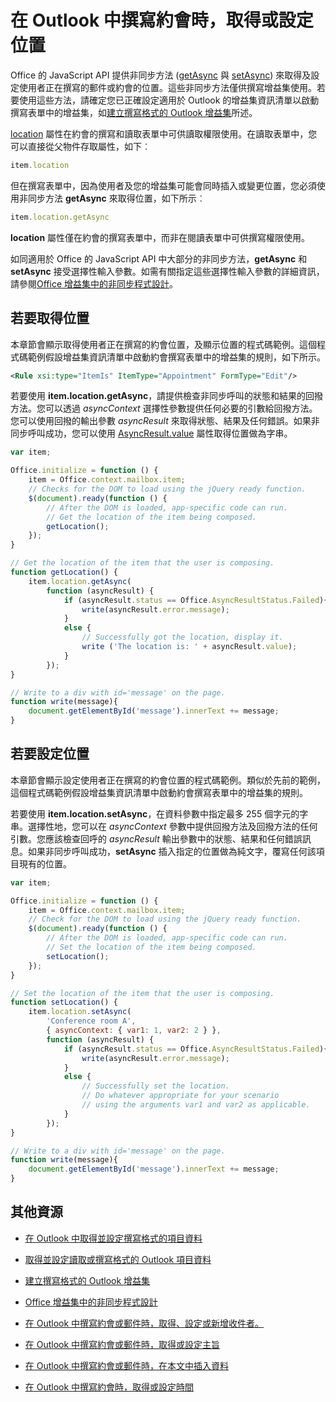 
# <a name="get-or-set-the-location-when-composing-an-appointment-in-outlook"></a>在 Outlook 中撰寫約會時，取得或設定位置

Office 的 JavaScript API 提供非同步方法 ([getAsync](../../reference/outlook/Location.md) 與 [setAsync](../../reference/outlook/Location.md)) 來取得及設定使用者正在撰寫的郵件或約會的位置。這些非同步方法僅供撰寫增益集使用。若要使用這些方法，請確定您已正確設定適用於 Outlook 的增益集資訊清單以啟動撰寫表單中的增益集，如[建立撰寫格式的 Outlook 增益集](../outlook/compose-scenario.md)所述。

[location](../../reference/outlook/Office.context.mailbox.item.md) 屬性在約會的撰寫和讀取表單中可供讀取權限使用。在讀取表單中，您可以直接從父物件存取屬性，如下︰




```js
item.location
```

但在撰寫表單中，因為使用者及您的增益集可能會同時插入或變更位置，您必須使用非同步方法 **getAsync** 來取得位置，如下所示︰




```js
item.location.getAsync
```

**location** 屬性僅在約會的撰寫表單中，而非在閱讀表單中可供撰寫權限使用。

如同適用於 Office 的 JavaScript API 中大部分的非同步方法，**getAsync** 和 **setAsync** 接受選擇性輸入參數。如需有關指定這些選擇性輸入參數的詳細資訊，請參閱[Office 增益集中的非同步程式設計](../../docs/develop/asynchronous-programming-in-office-add-ins.md)。


## <a name="to-get-the-location"></a>若要取得位置


本章節會顯示取得使用者正在撰寫的約會位置，及顯示位置的程式碼範例。這個程式碼範例假設增益集資訊清單中啟動約會撰寫表單中的增益集的規則，如下所示。


```XML
<Rule xsi:type="ItemIs" ItemType="Appointment" FormType="Edit"/>

```

若要使用 **item.location.getAsync**，請提供檢查非同步呼叫的狀態和結果的回撥方法。您可以透過 _asyncContext_ 選擇性參數提供任何必要的引數給回撥方法。您可以使用回撥的輸出參數 _asyncResult_ 來取得狀態、結果及任何錯誤。如果非同步呼叫成功，您可以使用 [AsyncResult.value](../../reference/outlook/simple-types.md) 屬性取得位置做為字串。




```js
var item;

Office.initialize = function () {
    item = Office.context.mailbox.item;
    // Checks for the DOM to load using the jQuery ready function.
    $(document).ready(function () {
        // After the DOM is loaded, app-specific code can run.
        // Get the location of the item being composed.
        getLocation();
    });
}

// Get the location of the item that the user is composing.
function getLocation() {
    item.location.getAsync(
        function (asyncResult) {
            if (asyncResult.status == Office.AsyncResultStatus.Failed){
                write(asyncResult.error.message);
            }
            else {
                // Successfully got the location, display it.
                write ('The location is: ' + asyncResult.value);
            }
        });
}

// Write to a div with id='message' on the page.
function write(message){
    document.getElementById('message').innerText += message; 
}
```


## <a name="to-set-the-location"></a>若要設定位置


本章節會顯示設定使用者正在撰寫的約會位置的程式碼範例。類似於先前的範例，這個程式碼範例假設增益集資訊清單中啟動約會撰寫表單中的增益集的規則。

若要使用 **item.location.setAsync**，在資料參數中指定最多 255 個字元的字串。選擇性地，您可以在 _asyncContext_ 參數中提供回撥方法及回撥方法的任何引數。您應該檢查回呼的 _asyncResult_ 輸出參數中的狀態、結果和任何錯誤訊息。如果非同步呼叫成功，**setAsync** 插入指定的位置做為純文字，覆寫任何該項目現有的位置。




```js
var item;

Office.initialize = function () {
    item = Office.context.mailbox.item;
    // Check for the DOM to load using the jQuery ready function.
    $(document).ready(function () {
        // After the DOM is loaded, app-specific code can run.
        // Set the location of the item being composed.
        setLocation();
    });
}

// Set the location of the item that the user is composing.
function setLocation() {
    item.location.setAsync(
        'Conference room A',
        { asyncContext: { var1: 1, var2: 2 } },
        function (asyncResult) {
            if (asyncResult.status == Office.AsyncResultStatus.Failed){
                write(asyncResult.error.message);
            }
            else {
                // Successfully set the location.
                // Do whatever appropriate for your scenario
                // using the arguments var1 and var2 as applicable.
            }
        });
}

// Write to a div with id='message' on the page.
function write(message){
    document.getElementById('message').innerText += message; 
}
```


## <a name="additional-resources"></a>其他資源



- [在 Outlook 中取得並設定撰寫格式的項目資料](../outlook/get-and-set-item-data-in-a-compose-form.md)
    
- [取得並設定讀取或撰寫格式的 Outlook 項目資料](../outlook/item-data.md)
    
- [建立撰寫格式的 Outlook 增益集](../outlook/compose-scenario.md)
    
- [Office 增益集中的非同步程式設計](../../docs/develop/asynchronous-programming-in-office-add-ins.md)
    
- [在 Outlook 中撰寫約會或郵件時，取得、設定或新增收件者。](../outlook/get-set-or-add-recipients.md)
    
- [在 Outlook 中撰寫約會或郵件時，取得或設定主旨](../outlook/get-or-set-the-subject.md)
    
- [在 Outlook 中撰寫約會或郵件時，在本文中插入資料](../outlook/insert-data-in-the-body.md)
    
- [在 Outlook 中撰寫約會時，取得或設定時間](../outlook/get-or-set-the-time-of-an-appointment.md)
    
